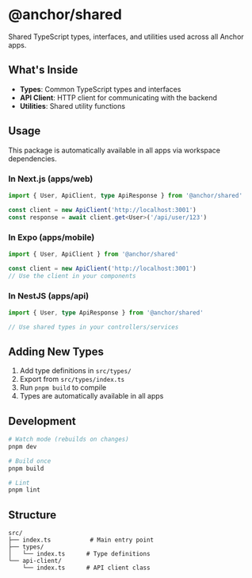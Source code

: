 # @anchor/shared

Shared TypeScript types, interfaces, and utilities used across all Anchor apps.

## What's Inside

- **Types**: Common TypeScript types and interfaces
- **API Client**: HTTP client for communicating with the backend
- **Utilities**: Shared utility functions

## Usage

This package is automatically available in all apps via workspace dependencies.

### In Next.js (apps/web)

```typescript
import { User, ApiClient, type ApiResponse } from '@anchor/shared'

const client = new ApiClient('http://localhost:3001')
const response = await client.get<User>('/api/user/123')
```

### In Expo (apps/mobile)

```typescript
import { User, ApiClient } from '@anchor/shared'

const client = new ApiClient('http://localhost:3001')
// Use the client in your components
```

### In NestJS (apps/api)

```typescript
import { User, type ApiResponse } from '@anchor/shared'

// Use shared types in your controllers/services
```

## Adding New Types

1. Add type definitions in `src/types/`
2. Export from `src/types/index.ts`
3. Run `pnpm build` to compile
4. Types are automatically available in all apps

## Development

```bash
# Watch mode (rebuilds on changes)
pnpm dev

# Build once
pnpm build

# Lint
pnpm lint
```

## Structure

```
src/
├── index.ts           # Main entry point
├── types/
│   └── index.ts      # Type definitions
└── api-client/
    └── index.ts      # API client class
```

